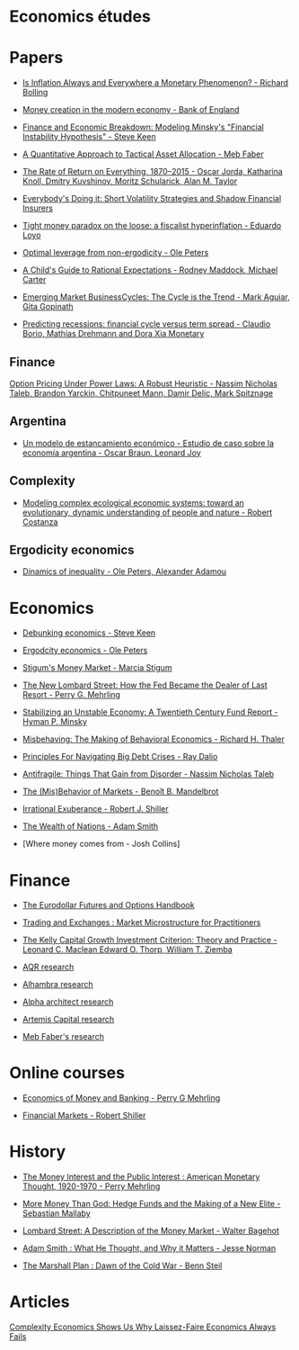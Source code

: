 # Economics études

# Papers

- [Is Inflation Always and Everywhere a Monetary Phenomenon? - Richard Bolling](https://www.jstor.org/stable/3441104)

- [Money creation in the modern economy - Bank of England](https://www.bankofengland.co.uk/quarterly-bulletin/2014/q1/money-creation-in-the-modern-economy)

- [Finance and Economic Breakdown: Modeling Minsky's "Financial Instability Hypothesis" - Steve Keen](http://keenomics.s3.amazonaws.com/debtdeflation_media/papers/JPKE1995PageImage9509152794.pdf)

- [A Quantitative Approach to Tactical Asset Allocation - Meb Faber](https://papers.ssrn.com/sol3/papers.cfm?abstract_id=962461)

- [The Rate of Return on Everything, 1870–2015 - Oscar Jorda, Katharina Knoll, Dmitry Kuvshinov, Moritz Schularick, Alan M. Taylor](https://economics.harvard.edu/files/economics/files/ms28533.pdf)

- [Everybody's Doing it: Short Volatility Strategies and Shadow Financial Insurers](https://papers.ssrn.com/sol3/papers.cfm?abstract_id=3071457)

- [Tight money paradox on the loose: a fiscalist hyperinflation - Eduardo Loyo](http://citeseerx.ist.psu.edu/viewdoc/summary?doi=10.1.1.75.1080)

- [Optimal leverage from non-ergodicity - Ole Peters](https://arxiv.org/abs/0902.2965v2)

- [A Child's Guide to Rational Expectations - Rodney Maddock, Michael Carter](https://www.jstor.org/stable/2724658)

- [Emerging Market BusinessCycles: The Cycle is the Trend - Mark Aguiar, Gita Gopinath](https://dash.harvard.edu/bitstream/handle/1/11988098/Gopinath_EmergingMarket.pdf)

- [Predicting recessions: financial cycle versus term spread - Claudio Borio, Mathias Drehmann and Dora Xia Monetary](https://papers.ssrn.com/sol3/papers.cfm?abstract_id=3468418)

## Finance
[Option Pricing Under Power Laws: A Robust Heuristic - Nassim Nicholas Taleb, Brandon Yarckin, Chitpuneet Mann, Damir Delic, Mark Spitznage](https://arxiv.org/abs/1908.02347)


## Argentina

- [Un modelo de estancamiento económico - Estudio de caso sobre la economía argentina - Oscar Braun, Leonard Joy](https://crecimientoeconomico-asiain.weebly.com/uploads/1/2/9/0/1290958/braun_y_joy_1981_un_modelo_de_estan_econ.pdf)

## Complexity

- [Modeling complex ecological economic systems: toward an evolutionary, dynamic understanding of people and nature - Robert Costanza](https://pdxscholar.library.pdx.edu/iss_pub/58/)

## Ergodicity economics

- [Dinamics of inequality - Ole Peters, Alexander Adamou](https://rss.onlinelibrary.wiley.com/doi/pdf/10.1111/j.1740-9713.2016.00918.x)

# Economics

- [Debunking economics - Steve Keen](https://www.goodreads.com/book/show/10303367-debunking-economics---revised-and-expanded-edition)

- [Ergodcity economics - Ole Peters](https://ergodicityeconomics.com/lecture-notes/)

- [Stigum's Money Market - Marcia Stigum](https://www.goodreads.com/book/show/1889541.Stigum_s_Money_Market)

- [The New Lombard Street: How the Fed Became the Dealer of Last Resort -  Perry G. Mehrling](https://www.goodreads.com/book/show/9413736-the-new-lombard-street)

- [Stabilizing an Unstable Economy: A Twentieth Century Fund Report -  Hyman P. Minsky](https://www.goodreads.com/book/show/5140563-stabilizing-an-unstable-economy)

- [Misbehaving: The Making of Behavioral Economics - Richard H. Thaler](https://www.goodreads.com/book/show/26530355-misbehaving)

- [Principles For Navigating Big Debt Crises - Ray Dalio](https://www.principles.com/big-debt-crises/)

- [Antifragile: Things That Gain from Disorder - Nassim Nicholas Taleb](https://www.goodreads.com/book/show/13530973-antifragile)

- [The (Mis)Behavior of Markets - Benoît B. Mandelbrot](https://www.goodreads.com/book/show/665134.The_Mis_Behavior_of_Markets)

- [Irrational Exuberance - Robert J. Shiller](https://www.goodreads.com/book/show/100132.Irrational_Exuberance)

- [The Wealth of Nations - Adam Smith]()

- [Where money comes from - Josh Collins]

# Finance

- [The Eurodollar Futures and Options Handbook]()

- [Trading and Exchanges : Market Microstructure for Practitioners]()

- [The Kelly Capital Growth Investment Criterion: Theory and Practice - Leonard C. Maclean Edward O. Thorp, William T. Ziemba](https://www.goodreads.com/book/show/18887983-the-kelly-capital-growth-investment-criterion?)

- [AQR research](https://www.aqr.com/Insights/Research)

- [Alhambra research](https://www.alhambrapartners.com/commentaryanalysis/)

- [Alpha architect research](https://alphaarchitect.com/blog/)

- [Artemis Capital research](https://www.artemiscm.com/welcome#research)

- [Meb Faber's research](https://papers.ssrn.com/sol3/cf_dev/AbsByAuth.cfm?per_id=649342)

# Online courses

- [Economics of Money and Banking - Perry G Mehrling](https://www.coursera.org/learn/money-banking)

- [Financial Markets - Robert Shiller](https://www.coursera.org/learn/financial-markets-global)

# History

- [The Money Interest and the Public Interest : American Monetary Thought, 1920-1970 - Perry Mehrling](https://www.goodreads.com/book/show/1353559.The_Money_Interest_and_the_Public_Interest)

- [More Money Than God: Hedge Funds and the Making of a New Elite - Sebastian Mallaby](https://www.goodreads.com/book/show/7936425-more-money-than-god)

- [Lombard Street: A Description of the Money Market - Walter Bagehot](https://www.goodreads.com/book/show/443427.Lombard_Street)

- [Adam Smith : What He Thought, and Why it Matters - Jesse Norman](https://www.goodreads.com/book/show/37857057-adam-smith)

- [The Marshall Plan : Dawn of the Cold War - Benn Steil](https://www.goodreads.com/book/show/35297577-the-marshall-plan)

# Articles

[Complexity Economics Shows Us Why Laissez-Faire Economics Always Fails](https://evonomics.com/complexity-economics-shows-us-that-laissez-faire-fail-nickhanauer/)
